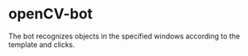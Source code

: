 # openCV-bot


The bot recognizes objects in the specified windows according to the template and clicks.
